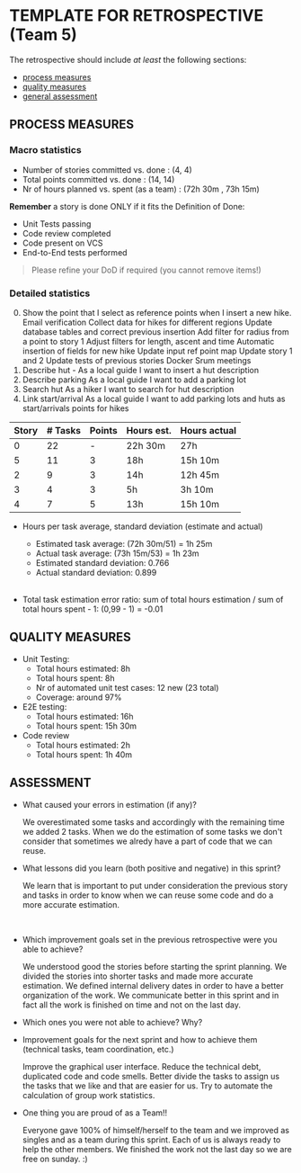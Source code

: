 TEMPLATE FOR RETROSPECTIVE (Team 5)
=====================================

The retrospective should include _at least_ the following
sections:

- [process measures](#process-measures)
- [quality measures](#quality-measures)
- [general assessment](#assessment)

## PROCESS MEASURES 

### Macro statistics

- Number of stories committed vs. done : (4, 4)
- Total points committed vs. done : (14, 14)
- Nr of hours planned vs. spent (as a team) : (72h 30m , 73h 15m)

**Remember** a story is done ONLY if it fits the Definition of Done:
 
- Unit Tests passing
- Code review completed
- Code present on VCS
- End-to-End tests performed

> Please refine your DoD if required (you cannot remove items!) 

### Detailed statistics
0) Show the point that I select as reference points when I insert a new hike.
   Email verification
   Collect data for hikes for different regions
   Update database tables and correct previous insertion
   Add filter for radius from a point to story 1
   Adjust filters for length, ascent and time
   Automatic insertion of fields for new hike
   Update input ref point map
   Update story 1 and 2
   Update tests of previous stories
   Docker
   Srum meetings
5) Describe hut - As a local guide I want to insert a hut description
6) Describe parking As a local guide I want to add a parking lot
7) Search hut As a hiker I want to search for hut description
8) Link start/arrival As a local guide I want to add parking lots and huts as start/arrivals points for hikes



| Story  | # Tasks | Points | Hours est. | Hours actual |
|--------|---------|--------|------------|--------------|
| 0      | 22      |  -     |  22h 30m   |  27h         |
| 5      | 11      |  3     |  18h       |  15h 10m     |
| 2      | 9       |  3     |  14h       |  12h 45m     |
| 3      | 4       |  3     |  5h        |  3h 10m      |
| 4      | 7       |  5     |  13h       |  15h 10m     |


- Hours per task average, standard deviation (estimate and actual)
  - Estimated task average: (72h 30m/51) = 1h 25m 
  - Actual task average: (73h 15m/53) = 1h 23m
  - Estimated standard deviation: 0.766
  - Actual standard deviation: 0.899
  
  <br>
- Total task estimation error ratio: sum of total hours estimation / sum of total hours spent - 1: (0,99 - 1) = -0.01

  
## QUALITY MEASURES 

- Unit Testing:
  - Total hours estimated: 8h
  - Total hours spent: 8h
  - Nr of automated unit test cases: 12 new (23 total)
  - Coverage: around 97%
- E2E testing:
  - Total hours estimated: 16h 
  - Total hours spent: 15h 30m
- Code review 
  - Total hours estimated: 2h
  - Total hours spent: 1h 40m
  


## ASSESSMENT

- What caused your errors in estimation (if any)?

  We overestimated some tasks and accordingly with the remaining time we added 2 tasks.
  When we do the estimation of some tasks we don't consider that sometimes we alredy have a part of code that we can reuse.
  <br>
- What lessons did you learn (both positive and negative) in this sprint?
  
  We learn that is important to put under consideration the previous story and tasks in order to know when we can reuse some code and do a more accurate estimation.

  <br>

- Which improvement goals set in the previous retrospective were you able to achieve?
  
  We understood good the stories before starting the sprint planning.
  We divided the stories into shorter tasks and made more accurate estimation.
  We defined internal delivery dates in order to have a better organization of the work.
  We communicate better in this sprint and in fact all the work is finished on time and not on the last day.
  <br>

- Which ones you were not able to achieve? Why?
  <br>

- Improvement goals for the next sprint and how to achieve them (technical tasks, team coordination, etc.)
  
  Improve the graphical user interface.
  Reduce the technical debt, duplicated code and code smells.
  Better divide the tasks to assign us the tasks that we like and that are easier for us.
  Try to automate the calculation of group work statistics.
  <br>
- One thing you are proud of as a Team!!

  Everyone gave 100% of himself/herself to the team and we improved as singles and as a team during this sprint.
  Each of us is always ready to help the other members.
  We finished the work not the last day so we are free on sunday. :)